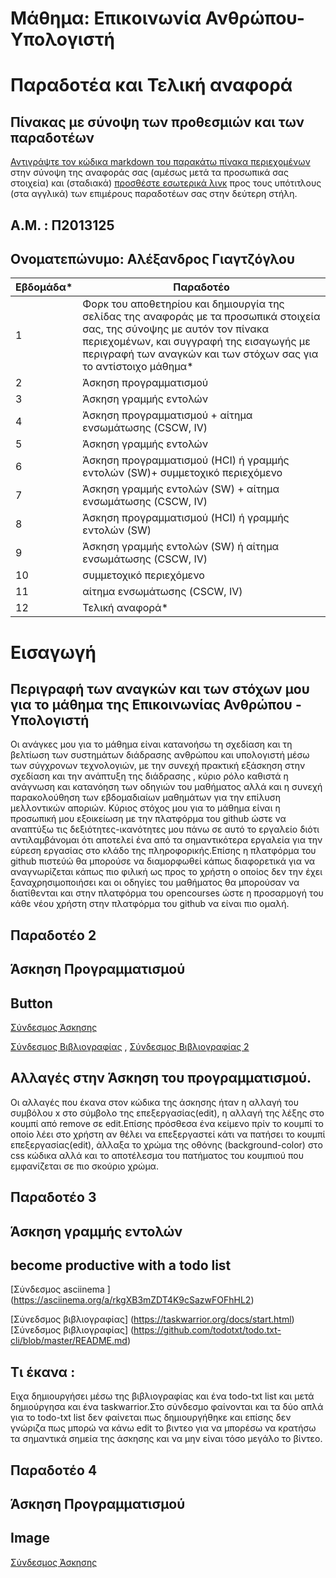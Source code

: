 # Μάθημα: Επικοινωνία Ανθρώπου-Υπολογιστή
# Παραδοτέα και Τελική αναφορά

## Πίνακας με σύνοψη των προθεσμιών και των παραδοτέων

[Αντιγράψτε τον κώδικα markdown του παρακάτω πίνακα περιεχομένων](https://raw.githubusercontent.com/courses-ionio/help/master/deliverables/index.md) στην σύνοψη της αναφοράς σας (αμέσως μετά τα προσωπικά σας στοιχεία) και (σταδιακά) [προσθέστε εσωτερικά λινκ](https://stackoverflow.com/questions/53091847/github-markdown-anchor-only-linking-to-top-of-the-page) προς τους υπότιτλους (στα αγγλικά) των επιμέρους παραδοτέων σας στην δεύτερη στήλη.

## Α.Μ. : Π2013125
## Ονοματεπώνυμο: Αλέξανδρος Γιαγτζόγλου

| Εβδομάδα* | Παραδοτέο |
| --- | --- |
| 1 | Φορκ του αποθετηρίου και δημιουργία της σελίδας της αναφοράς με τα προσωπικά στοιχεία σας, της σύνοψης με αυτόν τον πίνακα περιεχομένων, και συγγραφή της εισαγωγής με περιγραφή των αναγκών και των στόχων σας για το αντίστοιχο μάθημα* |
| 2 | Άσκηση προγραμματισμού |
| 3 | Άσκηση γραμμής εντολών |
| 4 | Άσκηση προγραμματισμού + αίτημα ενσωμάτωσης (CSCW, IV) |
| 5 | Άσκηση γραμμής εντολών |
| 6 | Άσκηση προγραμματισμού (HCI) ή γραμμής εντολών (SW)+ συμμετοχικό περιεχόμενο |
| 7 | Άσκηση γραμμής εντολών (SW) + αίτημα ενσωμάτωσης (CSCW, IV) |
| 8 | Άσκηση προγραμματισμού (HCI) ή γραμμής εντολών (SW) |
| 9 | Άσκηση γραμμής εντολών (SW) ή αίτημα ενσωμάτωσης (CSCW, IV) |
| 10 | συμμετοχικό περιεχόμενο |
| 11 | αίτημα ενσωμάτωσης (CSCW, IV) |
| 12 | Τελική αναφορά* |

# Εισαγωγή 
## Περιγραφή των αναγκών και των στόχων μου για το μάθημα  της Επικοινωνίας Ανθρώπου - Υπολογιστή

Οι ανάγκες μου για το μάθημα είναι κατανοήσω τη σχεδίαση και τη βελτίωση των συστημάτων διάδρασης ανθρώπου και υπολογιστή μέσω των σύγχρονων τεχνολογιών, με την συνεχή  πρακτική εξάσκηση στην σχεδίαση και την ανάπτυξη της διάδρασης , κύριο ρόλο καθιστά η ανάγνωση και κατανόηση των οδηγιών του μαθήματος αλλά και η συνεχή παρακολούθηση των εβδομαδιαίων μαθημάτων για την επίλυση μελλοντικών αποριών. Κύριος στόχος μου για το μάθημα είναι η προσωπική μου εξοικείωση με την πλατφόρμα του github ώστε να αναπτύξω τις δεξιότητες-ικανότητες μου πάνω σε αυτό το εργαλείο διότι αντιλαμβάνομαι ότι αποτελεί ένα από τα σημαντικότερα εργαλεία για την εύρεση εργασίας στο κλάδο της πληροφορικής.Επίσης η πλατφόρμα του github πιστεύώ θα μπορούσε να διαμορφωθεί κάπως διαφορετικά για να αναγνωρίζεται κάπως πιο φιλική ως προς το χρήστη ο οποίος δεν την έχει ξαναχρησιμοποιήσει και οι οδηγίες του μαθήματος θα μπορούσαν να διατίθενται και στην πλατφόρμα του opencourses ώστε η προσαρμογή του κάθε νέου χρήστη στην πλατφόρμα του github να είναι πιο ομαλή.

## Παραδοτέο 2
## Άσκηση Προγραμματισμού 
## Button
[Σύνδεσμος Άσκησης](https://github.com/p13giag/site/blob/master/_remix/button.md)

[Σύνδεσμος Βιβλιογραφίας](https://www.w3schools.com/colors/colors_names.asp) , 
[Σύνδεσμος Βιβλιογραφίας 2](https://fontawesome.com/icons/edit?style=solid&fbclid=IwAR0P3SxOWQL7_snxwp5T7ZJycGrzidZUCGffMSxrwSbnRY72z_GmYkasxyU)
## Αλλαγές στην Άσκηση του προγραμματισμού.

Οι αλλαγές που έκανα στον κώδικα της άσκησης ήταν η αλλαγή του συμβόλου x στο σύμβολο της επεξεργασίας(edit), η αλλαγή της λέξης στο κουμπί από remove σε edit.Επίσης πρόσθεσα ένα κείμενο πρίν το κουμπί το οποίο λέει στο χρήστη αν θέλει να επεξεργαστεί κάτι να πατήσει το κουμπί επεξεργασίας(edit), άλλαξα το χρώμα της οθόνης (background-color) στo css κώδικα αλλά και το αποτέλεσμα του πατήματος του κουμπιού που εμφανίζεται σε πιο σκούριο χρώμα.

## Παραδοτέο 3
## Άσκηση γραμμής εντολών
## become productive with a todo list
[Σύνδεσμος asciinema ] (https://asciinema.org/a/rkgXB3mZDT4K9cSazwFOFhHL2)

[Σύνεδσμος βιβλιογραφίας] (https://taskwarrior.org/docs/start.html)
[Σύνεδσμος βιβλιογραφίας] (https://github.com/todotxt/todo.txt-cli/blob/master/README.md)

## Τι έκανα : 
Ειχα δημιουργήσει μέσω της βιβλιογραφίας και ένα todo-txt list και μετά δημιούργησα και ένα taskwarrior.Στο σύνδεσμο φαίνονται και τα δύο απλά για το todo-txt list δεν φαίνεται πως δημιουργήθηκε και επίσης δεν γνώριζα πως μπορώ να κάνω edit το βιντεο για να μπορέσω να κρατήσω τα σημαντικά σημεία της άσκησης και να μην είναι τόσο μεγάλο το βίντεο.

## Παραδοτέο 4
## Άσκηση Προγραμματισμού
## Image
[Σύνδεσμος Άσκησης]()
